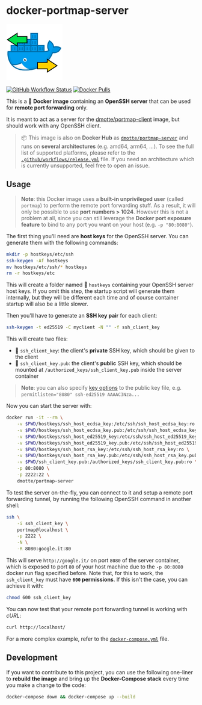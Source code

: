 # docker-portmap-server

![icon](icon-149.png)

[![GitHub Workflow Status](https://img.shields.io/github/actions/workflow/status/dmotte/docker-portmap-server/release.yml?branch=main&logo=github&style=flat-square)](https://github.com/dmotte/docker-portmap-server/actions)
[![Docker Pulls](https://img.shields.io/docker/pulls/dmotte/portmap-server?logo=docker&style=flat-square)](https://hub.docker.com/r/dmotte/portmap-server)

This is a :whale: **Docker image** containing an **OpenSSH server** that can be used for **remote port forwarding** only.

It is meant to act as a server for the [dmotte/portmap-client](https://github.com/dmotte/docker-portmap-client) image, but should work with any OpenSSH client.

> :package: This image is also on **Docker Hub** as [`dmotte/portmap-server`](https://hub.docker.com/r/dmotte/portmap-server) and runs on **several architectures** (e.g. amd64, arm64, ...). To see the full list of supported platforms, please refer to the [`.github/workflows/release.yml`](.github/workflows/release.yml) file. If you need an architecture which is currently unsupported, feel free to open an issue.

## Usage

> **Note**: this Docker image uses a **built-in unprivileged user** (called `portmap`) to perform the remote port forwarding stuff. As a result, it will only be possible to use **port numbers > 1024**. However this is not a problem at all, since you can still leverage the **Docker port exposure feature** to bind to any port you want on your host (e.g. `-p "80:8080"`).

The first thing you'll need are **host keys** for the OpenSSH server. You can generate them with the following commands:

```bash
mkdir -p hostkeys/etc/ssh
ssh-keygen -Af hostkeys
mv hostkeys/etc/ssh/* hostkeys
rm -r hostkeys/etc
```

This will create a folder named :file_folder: `hostkeys` containing your OpenSSH server host keys. If you omit this step, the startup script will generate them internally, but they will be different each time and of course container startup will also be a little slower.

Then you'll have to generate an **SSH key pair** for each client:

```bash
ssh-keygen -t ed25519 -C myclient -N "" -f ssh_client_key
```

This will create two files:

- :page_facing_up: `ssh_client_key`: the client's **private** SSH key, which should be given to the client
- :page_facing_up: `ssh_client_key.pub`: the client's **public** SSH key, which should be mounted at `/authorized_keys/ssh_client_key.pub` inside the server container

> **Note**: you can also specify [key options](https://man.openbsd.org/OpenBSD-current/man8/sshd.8#AUTHORIZED_KEYS_FILE_FORMAT) to the public key file, e.g. `permitlisten="8080" ssh-ed25519 AAAAC3Nza...`

Now you can start the server with:

```bash
docker run -it --rm \
    -v $PWD/hostkeys/ssh_host_ecdsa_key:/etc/ssh/ssh_host_ecdsa_key:ro \
    -v $PWD/hostkeys/ssh_host_ecdsa_key.pub:/etc/ssh/ssh_host_ecdsa_key.pub:ro \
    -v $PWD/hostkeys/ssh_host_ed25519_key:/etc/ssh/ssh_host_ed25519_key:ro \
    -v $PWD/hostkeys/ssh_host_ed25519_key.pub:/etc/ssh/ssh_host_ed25519_key.pub:ro \
    -v $PWD/hostkeys/ssh_host_rsa_key:/etc/ssh/ssh_host_rsa_key:ro \
    -v $PWD/hostkeys/ssh_host_rsa_key.pub:/etc/ssh/ssh_host_rsa_key.pub:ro \
    -v $PWD/ssh_client_key.pub:/authorized_keys/ssh_client_key.pub:ro \
    -p 80:8080 \
    -p 2222:22 \
    dmotte/portmap-server
```

To test the server on-the-fly, you can connect to it and setup a remote port forwarding tunnel, by running the following OpenSSH command in another shell:

```bash
ssh \
    -i ssh_client_key \
    portmap@localhost \
    -p 2222 \
    -N \
    -R 8080:google.it:80
```

This will serve `http://google.it/` on port `8080` of the server container, which is exposed to port `80` of your host machine due to the `-p 80:8080` docker run flag specified before. Note that, for this to work, the `ssh_client_key` must have **`600` permissions**. If this isn't the case, you can achieve it with:

```bash
chmod 600 ssh_client_key
```

You can now test that your remote port forwarding tunnel is working with _cURL_:

```bash
curl http://localhost/
```

For a more complex example, refer to the [`docker-compose.yml`](docker-compose.yml) file.

## Development

If you want to contribute to this project, you can use the following one-liner to **rebuild the image** and bring up the **Docker-Compose stack** every time you make a change to the code:

```bash
docker-compose down && docker-compose up --build
```
